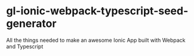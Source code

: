 # gl-ionic-webpack-typescript-seed-generator
All the things needed to make an awesome Ionic App built with Webpack and Typescript
